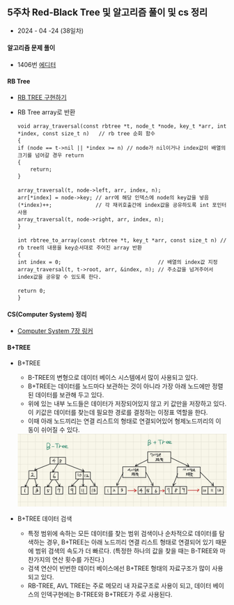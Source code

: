 ## 5주차 Red-Black Tree 및 알고리즘 풀이 및 cs 정리

* 2024 - 04 -24 (38일차)    

#### 알고리즘 문제 풀이   
* 1406번 [에디터]()   

#### RB Tree   

* [RB TREE 구현하기](https://github.com/dongyeoppp/rbtree-lab/blob/main/src/rbtree.c)  

* RB Tree array로 반환   
    ```
    void array_traversal(const rbtree *t, node_t *node, key_t *arr, int *index, const size_t n)   // rb tree 순회 함수  
    {
    if (node == t->nil || *index >= n) // node가 nil이거나 index값이 배열의 크기를 넘어갈 경우 return
    {
        return;
    }

    array_traversal(t, node->left, arr, index, n);
    arr[*index] = node->key; // arr에 해당 인덱스에 node의 key값을 넣음
    (*index)++;              // 각 재귀호출간에 index값을 공유하도록 int 포인터 사용
    array_traversal(t, node->right, arr, index, n);
    }

    int rbtree_to_array(const rbtree *t, key_t *arr, const size_t n) // rb tree의 내용을 key순서대로 주어진 array 반환
    {
    int index = 0;                               // 배열의 index값 지정
    array_traversal(t, t->root, arr, &index, n); // 주소값을 넘겨주어서 index값을 공유할 수 있도록 한다.

    return 0;
    }
    ```    

#### CS(Computer System) 정리   

* [Computer System 7장 링커](https://github.com/dongyeoppp/Jungle_TIL/blob/main/jungle_week05/ComputerSystem1.md)  

#### B+TREE   
* B+TREE   
    * B-TREE의 변형으로 데이터 베이스 시스템에서 많이 사용되고 있다.   
    * B+TREE는 데이터를 노드마다 보관하는 것이 아니라 가장 아래 노드에만 정렬된 데이터를 보관해 두고 있다.   
    * 위에 있는 내부 노드들은 데이터가 저장되어있지 않고 키 값만을 저장하고 있다. 이 키값은 데이터를 찾는데 필요한 경로를 결정하는 이정표 역할을 한다.   
    * 이때 아래 노드끼리는 연결 리스트의 형태로 연결되어있어 형제노드끼리의 이동이 쉬어질 수 있다.   
    <img src="./img/image13.jpg">   

* B+TREE 데이터 검색      
    * 특정 범위에 속하는 모든 데이터를 찾는 범위 검색이나 순차적으로 데이터를 탐색하는 경우, B+TREE는 아래 노드끼리 연결 리스트 형태로 연결되어 있기 때문에 범위 검색의 속도가 더 빠르다. (특정한 하나의 값을 찾을 때는 B-TREE와 마찬가지의 연산 횟수를 가진다.)   
    * 검색 연산이 빈번한 데이터 베이스에선 B+TREE 형태의 자료구조가 많이 사용되고 있다.   
    * RB-TREE, AVL TREE는 주로 메모리 내 자료구조로 사용이 되고, 데이터 베이스의 인덱구현에는 B-TREE와 B+TREE가 주로 사용된다.    

    


